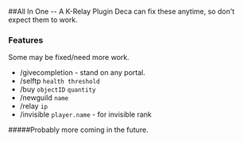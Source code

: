 ##All In One -- A K-Relay Plugin
Deca can fix these anytime, so don't expect them to work.


### Features
Some may be fixed/need more work.

-  /givecompletion - stand on any portal.
- /selftp `health threshold`
- /buy `objectID` `quantity`
- /newguild ``name``
- /relay ``ip``
- /invisible `player.name`  - for invisible rank

#####Probably more coming in the future.
